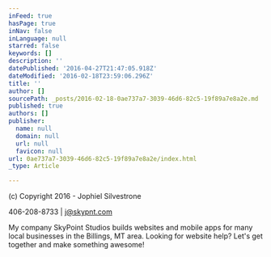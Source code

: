 ```yaml
---
inFeed: true
hasPage: true
inNav: false
inLanguage: null
starred: false
keywords: []
description: ''
datePublished: '2016-04-27T21:47:05.918Z'
dateModified: '2016-02-18T23:59:06.296Z'
title: ''
author: []
sourcePath: _posts/2016-02-18-0ae737a7-3039-46d6-82c5-19f89a7e8a2e.md
published: true
authors: []
publisher:
  name: null
  domain: null
  url: null
  favicon: null
url: 0ae737a7-3039-46d6-82c5-19f89a7e8a2e/index.html
_type: Article

---
```

(c) Copyright 2016 - Jophiel Silvestrone 

406-208-8733 | j@skypnt.com

My company SkyPoint Studios builds websites and mobile apps for many local businesses in the Billings, MT area. Looking for website help? Let's get together and make something awesome!